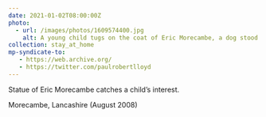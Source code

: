 ```yaml
---
date: 2021-01-02T08:00:00Z
photo:
  - url: /images/photos/1609574400.jpg
    alt: A young child tugs on the coat of Eric Morecambe, a dog stood next to him.
collection: stay_at_home
mp-syndicate-to:
   - https://web.archive.org/
   - https://twitter.com/paulrobertlloyd
---
```

Statue of Eric Morecambe catches a child’s interest.

Morecambe, Lancashire (August 2008)
